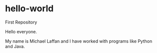 # hello-world
First Repository

Hello everyone.

My name is Michael Laffan and I have worked with programs like Python and Java.
